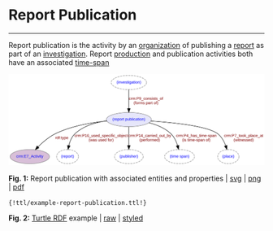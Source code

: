 # Report Publication
***

Report publication is the activity by an [organization](ld4he-organization.md) of publishing a [report](ld4he-report.md) as part of an [investigation](ld4he-investigation.md). Report [production](ld4he-report-production.md) and publication activities both have an associated [time-span](ld4he-timespan.md) 
 
![report](img/ld4he-report-publication.svg)

**Fig. 1:** Report publication with associated entities and properties | [svg](img/ld4he-report-publication.svg) | [png](img/ld4he-report-publication.png) | [pdf](img/ld4he-report-publication.pdf)

```turtle
{!ttl/example-report-publication.ttl!}
```
**Fig. 2:** [Turtle RDF](https://www.w3.org/TR/turtle/) example | [raw](ttl/example-report-publication.ttl) | [styled](https://cdn.rawgit.com/niklasl/ldtr/v0.2.2/demo/?url=https://cbinding.github.io/LD4HE/ttl/example-report-publication.ttl)

